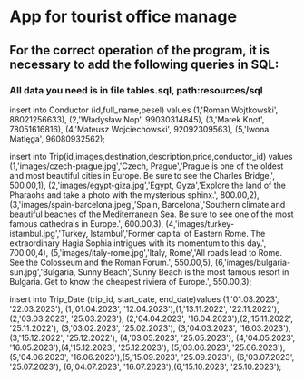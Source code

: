 # App for tourist office manage

## For the correct operation of the program, it is necessary to add the following queries in SQL:

### All data you need is in file tables.sql, path:resources/sql

insert into Conductor (id,full_name,pesel) values
(1,'Roman Wojtkowski', 88021256633),
(2,'Władysław Nop', 99030314845),
(3,'Marek Knot', 78051616816),
(4,'Mateusz Wojciechowski', 92092309563),
(5,'Iwona Matlęga', 96080932562);


insert into Trip(id,images,destination,description,price,conductor_id) values
(1,'images/czech-prague.jpg','Czech, Prague','Prague is one of the oldest and most beautiful cities in Europe. Be sure to see the Charles Bridge.', 500.00,1),
(2,'images/egypt-giza.jpg','Egypt, Gyza','Explore the land of the Pharaohs and take a photo with the mysterious sphinx.', 800.00,2),
(3,'images/spain-barcelona.jpeg','Spain, Barcelona','Southern climate and beautiful beaches of the Mediterranean Sea. Be sure to see one of the most famous cathedrals in Europe.', 600.00,3),
(4,'images/turkey-istambul.jpg','Turkey, Istambul','Former capital of Eastern Rome. The extraordinary Hagia Sophia intrigues with its momentum to this day.', 700.00,4),
(5,'images/italy-rome.jpg','Italy, Rome','All roads lead to Rome. See the Colosseum and the Roman Forum.', 550.00,5),
(6,'images/bulgaria-sun.jpg','Bulgaria, Sunny Beach','Sunny Beach is the most famous resort in Bulgaria. Get to know the cheapest riviera of Europe.', 550.00,3);


insert into Trip_Date (trip_id, start_date, end_date)values
(1,'01.03.2023', '22.03.2023'), (1,'01.04.2023', '12.04.2023'),(1,'13.11.2022', '22.11.2022'),
(2,'03.03.2023', '25.03.2023'), (2,'04.04.2023', '16.04.2023'),(2,'15.11.2022', '25.11.2022'),
(3,'03.02.2023', '25.02.2023'), (3,'04.03.2023', '16.03.2023'),(3,'15.12.2022', '25.12.2022'),
(4,'03.05.2023', '25.05.2023'), (4,'04.05.2023', '16.05.2023'),(4,'15.12.2023', '25.12.2023'),
(5,'03.06.2023', '25.06.2023'), (5,'04.06.2023', '16.06.2023'),(5,'15.09.2023', '25.09.2023'),
(6,'03.07.2023', '25.07.2023'), (6,'04.07.2023', '16.07.2023'),(6,'15.10.2023', '25.10.2023');
